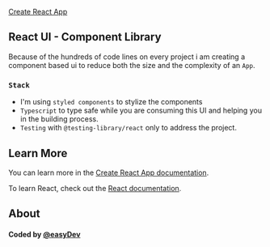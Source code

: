 [Create React App](https://github.com/facebook/create-react-app)

## React UI - Component Library
Because of the hundreds of code lines on every project i am creating a component based ui to reduce both the size and the complexity of an `App`.

### `Stack`
+ I'm using `styled components` to stylize the components
+ `Typescript` to type safe while you are consuming this UI and helping you in the building process.
+ `Testing` with `@testing-library/react` only to address the project.

## Learn More

You can learn more in the [Create React App documentation](https://facebook.github.io/create-react-app/docs/getting-started).

To learn React, check out the [React documentation](https://reactjs.org/).

## About
#### Coded by [@easyDev](`https://github.com/efscomplex`)
